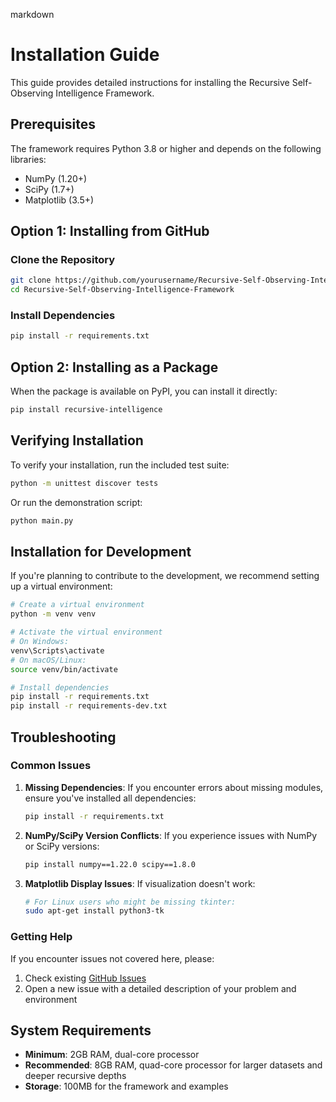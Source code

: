 markdown
# Installation Guide

This guide provides detailed instructions for installing the Recursive Self-Observing Intelligence Framework.

## Prerequisites

The framework requires Python 3.8 or higher and depends on the following libraries:

- NumPy (1.20+)
- SciPy (1.7+)
- Matplotlib (3.5+)

## Option 1: Installing from GitHub

### Clone the Repository

```bash
git clone https://github.com/yourusername/Recursive-Self-Observing-Intelligence-Framework.git
cd Recursive-Self-Observing-Intelligence-Framework
```

### Install Dependencies

```bash
pip install -r requirements.txt
```

## Option 2: Installing as a Package

When the package is available on PyPI, you can install it directly:

```bash
pip install recursive-intelligence
```

## Verifying Installation

To verify your installation, run the included test suite:

```bash
python -m unittest discover tests
```

Or run the demonstration script:

```bash
python main.py
```

## Installation for Development

If you're planning to contribute to the development, we recommend setting up a virtual environment:

```bash
# Create a virtual environment
python -m venv venv

# Activate the virtual environment
# On Windows:
venv\Scripts\activate
# On macOS/Linux:
source venv/bin/activate

# Install dependencies
pip install -r requirements.txt
pip install -r requirements-dev.txt
```

## Troubleshooting

### Common Issues

1. **Missing Dependencies**: If you encounter errors about missing modules, ensure you've installed all dependencies:
   ```bash
   pip install -r requirements.txt
   ```

2. **NumPy/SciPy Version Conflicts**: If you experience issues with NumPy or SciPy versions:
   ```bash
   pip install numpy==1.22.0 scipy==1.8.0
   ```

3. **Matplotlib Display Issues**: If visualization doesn't work:
   ```bash
   # For Linux users who might be missing tkinter:
   sudo apt-get install python3-tk
   ```

### Getting Help

If you encounter issues not covered here, please:

1. Check existing [GitHub Issues](https://github.com/yourusername/Recursive-Self-Observing-Intelligence-Framework/issues)
2. Open a new issue with a detailed description of your problem and environment

## System Requirements

- **Minimum**: 2GB RAM, dual-core processor
- **Recommended**: 8GB RAM, quad-core processor for larger datasets and deeper recursive depths
- **Storage**: 100MB for the framework and examples
